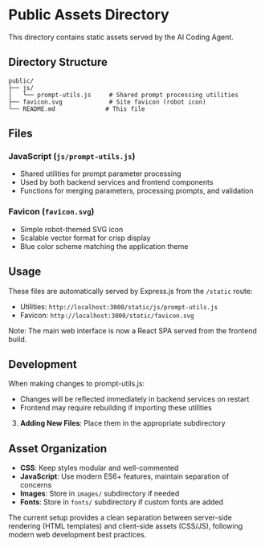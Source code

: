 # Public Assets Directory

This directory contains static assets served by the AI Coding Agent.

## Directory Structure

```
public/
├── js/
│   └── prompt-utils.js     # Shared prompt processing utilities
├── favicon.svg             # Site favicon (robot icon)
└── README.md              # This file
```

## Files

### JavaScript (`js/prompt-utils.js`)
- Shared utilities for prompt parameter processing
- Used by both backend services and frontend components
- Functions for merging parameters, processing prompts, and validation

### Favicon (`favicon.svg`)
- Simple robot-themed SVG icon
- Scalable vector format for crisp display
- Blue color scheme matching the application theme

## Usage

These files are automatically served by Express.js from the `/static` route:

- Utilities: `http://localhost:3000/static/js/prompt-utils.js`
- Favicon: `http://localhost:3000/static/favicon.svg`

Note: The main web interface is now a React SPA served from the frontend build.

## Development

When making changes to prompt-utils.js:
- Changes will be reflected immediately in backend services on restart
- Frontend may require rebuilding if importing these utilities
3. **Adding New Files**: Place them in the appropriate subdirectory

## Asset Organization

- **CSS**: Keep styles modular and well-commented
- **JavaScript**: Use modern ES6+ features, maintain separation of concerns
- **Images**: Store in `images/` subdirectory if needed
- **Fonts**: Store in `fonts/` subdirectory if custom fonts are added

The current setup provides a clean separation between server-side rendering (HTML templates) and client-side assets (CSS/JS), following modern web development best practices.
